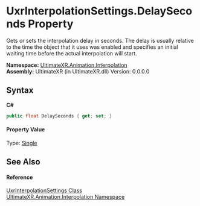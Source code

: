 # UxrInterpolationSettings.DelaySeconds Property 
 

Gets or sets the interpolation delay in seconds. The delay is usually relative to the time the object that it uses was enabled and specifies an initial waiting time before the actual interpolation will start.

**Namespace:**&nbsp;<a href="N_UltimateXR_Animation_Interpolation">UltimateXR.Animation.Interpolation</a><br />**Assembly:**&nbsp;UltimateXR (in UltimateXR.dll) Version: 0.0.0.0

## Syntax

**C#**<br />
``` C#
public float DelaySeconds { get; set; }
```


#### Property Value
Type: <a href="https://docs.microsoft.com/dotnet/api/system.single" target="_blank" rel="noopener noreferrer">Single</a>

## See Also


#### Reference
<a href="T_UltimateXR_Animation_Interpolation_UxrInterpolationSettings">UxrInterpolationSettings Class</a><br /><a href="N_UltimateXR_Animation_Interpolation">UltimateXR.Animation.Interpolation Namespace</a><br />